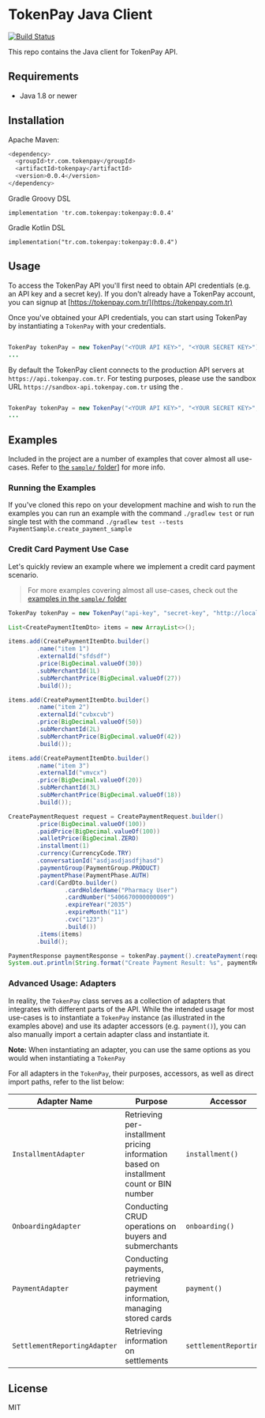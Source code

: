 # TokenPay Java Client

[![Build Status](https://github.com/TokenPayEng/tokenpay-java-client/workflows/TokenPay%20Java%20CI/badge.svg)](https://github.com/TokenPayEng/tokenpay-java-client/actions)

This repo contains the Java client for TokenPay API.

## Requirements
- Java 1.8 or newer

## Installation
Apache Maven:
```bash
<dependency>
  <groupId>tr.com.tokenpay</groupId>
  <artifactId>tokenpay</artifactId>
  <version>0.0.4</version>
</dependency>
```
Gradle Groovy DSL
```
implementation 'tr.com.tokenpay:tokenpay:0.0.4'
```
Gradle Kotlin DSL
```
implementation("tr.com.tokenpay:tokenpay:0.0.4")
```

## Usage
To access the TokenPay API you'll first need to obtain API credentials (e.g. an API key and a secret key). If you don't already have a TokenPay account, you can signup at [https://tokenpay.com.tr/](https://tokenpay.com.tr)

Once you've obtained your API credentials, you can start using TokenPay by instantiating a `TokenPay` with your credentials.

```java

TokenPay tokenPay = new TokenPay("<YOUR API KEY>", "<YOUR SECRET KEY>");
...

```

By default the TokenPay client connects to the production API servers at `https://api.tokenpay.com.tr`. For testing purposes, please use the sandbox URL `https://sandbox-api.tokenpay.com.tr` using the .

```java

TokenPay tokenPay = new TokenPay("<YOUR API KEY>", "<YOUR SECRET KEY>", "https://sandbox-api.tokenpay.com.tr");
...

```

## Examples
Included in the project are a number of examples that cover almost all use-cases. Refer to [the `sample/` folder](./src/test/java/tr/com/tokenpay/sample)] for more info.

### Running the Examples
If you've cloned this repo on your development machine and wish to run the examples you can run an example with the command `./gradlew test` or run single test with the command `./gradlew test --tests PaymentSample.create_payment_sample`

### Credit Card Payment Use Case
Let's quickly review an example where we implement a credit card payment scenario.

> For more examples covering almost all use-cases, check out the [examples in the `sample/` folder](./src/test/java/tr/com/tokenpay/sample)

```java
TokenPay tokenPay = new TokenPay("api-key", "secret-key", "http://localhost:8000");

List<CreatePaymentItemDto> items = new ArrayList<>();

items.add(CreatePaymentItemDto.builder()
        .name("item 1")
        .externalId("sfdsdf")
        .price(BigDecimal.valueOf(30))
        .subMerchantId(1L)
        .subMerchantPrice(BigDecimal.valueOf(27))
        .build());

items.add(CreatePaymentItemDto.builder()
        .name("item 2")
        .externalId("cvbxcvb")
        .price(BigDecimal.valueOf(50))
        .subMerchantId(2L)
        .subMerchantPrice(BigDecimal.valueOf(42))
        .build());

items.add(CreatePaymentItemDto.builder()
        .name("item 3")
        .externalId("vmvcx")
        .price(BigDecimal.valueOf(20))
        .subMerchantId(3L)
        .subMerchantPrice(BigDecimal.valueOf(18))
        .build());

CreatePaymentRequest request = CreatePaymentRequest.builder()
        .price(BigDecimal.valueOf(100))
        .paidPrice(BigDecimal.valueOf(100))
        .walletPrice(BigDecimal.ZERO)
        .installment(1)
        .currency(CurrencyCode.TRY)
        .conversationId("asdjasdjasdfjhasd")
        .paymentGroup(PaymentGroup.PRODUCT)
        .paymentPhase(PaymentPhase.AUTH)
        .card(CardDto.builder()
                .cardHolderName("Pharmacy User")
                .cardNumber("5406670000000009")
                .expireYear("2035")
                .expireMonth("11")
                .cvc("123")
                .build())
        .items(items)
        .build();

PaymentResponse paymentResponse = tokenPay.payment().createPayment(request);
System.out.println(String.format("Create Payment Result: %s", paymentResponse));
```

### Advanced Usage: Adapters
In reality, the `TokenPay` class serves as a collection of adapters that integrates with different parts of the API. While the intended usage for most use-cases is to instantiate a `TokenPay` instance (as illustrated in the examples above) and use its adapter accessors (e.g. `payment()`), you can also manually import a certain adapter class and instantiate it.

**Note:** When instantiating an adapter, you can use the same options as you would when instantiating a `TokenPay`

For all adapters in the `TokenPay`, their purposes, accessors, as well as direct import paths, refer to the list below:

| Adapter Name | Purpose | Accessor |
|--------------|---------|----------|
| `InstallmentAdapter` | Retrieving per-installment pricing information based on installment count or BIN number | `installment()` |
| `OnboardingAdapter` | Conducting CRUD operations on buyers and submerchants | `onboarding()` |
| `PaymentAdapter` | Conducting payments, retrieving payment information, managing stored cards | `payment()` |
| `SettlementReportingAdapter` | Retrieving information on settlements | `settlementReporting()` |

## License
MIT
